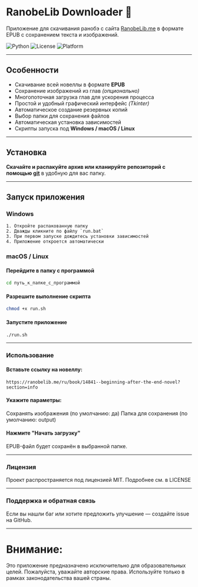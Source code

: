 # RanobeLib Downloader 🚀

Приложение для скачивания ранобэ с сайта [RanobeLib.me](https://ranobelib.me) в формате EPUB с сохранением текста и изображений.

![Python](https://img.shields.io/badge/python-3.8+-blue)
![License](https://img.shields.io/badge/license-MIT-green)
![Platform](https://img.shields.io/badge/platform-Windows%20%7C%20macOS%20%7C%20Linux-lightgrey)

---

## Особенности

- Скачивание всей новеллы в формате **EPUB**
- Сохранение изображений из глав *(опционально)*
- Многопоточная загрузка глав для ускорения процесса
- Простой и удобный графический интерфейс *(Tkinter)*
- Автоматическое создание резервных копий
- Выбор папки для сохранения файлов
- Автоматическая установка зависимостей
- Скрипты запуска под **Windows / macOS / Linux**

---

## Установка

**Скачайте и распакуйте архив или кланируйте репозиторий с помощью [git](https://git-scm.com/)** в удобную для вас папку.

---

## Запуск приложения

### Windows

```text
1. Откройте распакованную папку
2. Дважды кликните по файлу `run.bat`
3. При первом запуске дождитесь установки зависимостей
4. Приложение откроется автоматически
```
### macOS / Linux

#### Перейдите в папку с программой
```bash
cd путь_к_папке_с_программой
```

#### Разрешите выполнение скрипта
```bash
chmod +x run.sh
```

#### Запустите приложение
```bash
./run.sh
```

---

### Использование

#### Вставьте ссылку на новеллу:
```text
https://ranobelib.me/ru/book/14841--beginning-after-the-end-novel?section=info
```
#### Укажите параметры:

Сохранять изображения (по умолчанию: да)
Папка для сохранения (по умолчанию: output)

#### Нажмите "Начать загрузку"

EPUB-файл будет сохранён в выбранной папке.

---

### Лицензия
Проект распространяется под лицензией MIT. Подробнее см. в LICENSE

---

### Поддержка и обратная связь
Если вы нашли баг или хотите предложить улучшение — создайте issue на GitHub.

---

# Внимание:
Это приложение предназначено исключительно для образовательных целей.
Пожалуйста, уважайте авторские права. Используйте только в рамках законодательства вашей страны.

